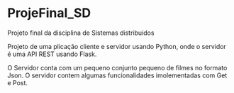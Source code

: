 # ProjeFinal_SD
Projeto final da disciplina de Sistemas distribuidos

Projeto de uma plicação cliente e servidor usando Python, onde o servidor é uma API REST usando Flask.

O Servidor conta com um pequeno conjunto pequeno de filmes no formato Json.
O servidor contem algumas funcionalidades imolementadas com Get e Post.
